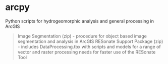 # arcpy
Python scripts for hydrogeomorphic analysis and general processing in ArcGIS

> Image Segmentation (zip) - procedure for object based image segmentation and analysis in ArcGIS
> RESonate Support Package (zip) - includes DataProcessing.tbx with scripts and models for a range of vector and raster processing needs for faster use of the RESonate Tool
